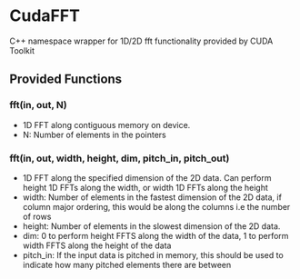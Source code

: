 # CudaFFT
C++ namespace wrapper for 1D/2D fft functionality provided by CUDA Toolkit

## Provided Functions

### fft(in, out, N)

- 1D FFT along contiguous memory on device.
- N: Number of elements in the pointers

### fft(in, out, width, height, dim, pitch_in, pitch_out)

- 1D FFT along the specified dimension of the 2D data. Can perform height 1D FFTs along the width, or width 1D FFTs along the height
- width: Number of elements in the fastest dimension of the 2D data, if column major ordering, this would be along the columns i.e the number of rows
- height: Number of elements in the slowest dimension of the 2D data.
- dim: 0 to perform height FFTS along the width of the data, 1 to perform width FFTS along the height of the data
- pitch_in: If the input data is pitched in memory, this should be used to indicate how many pitched elements there are between 
